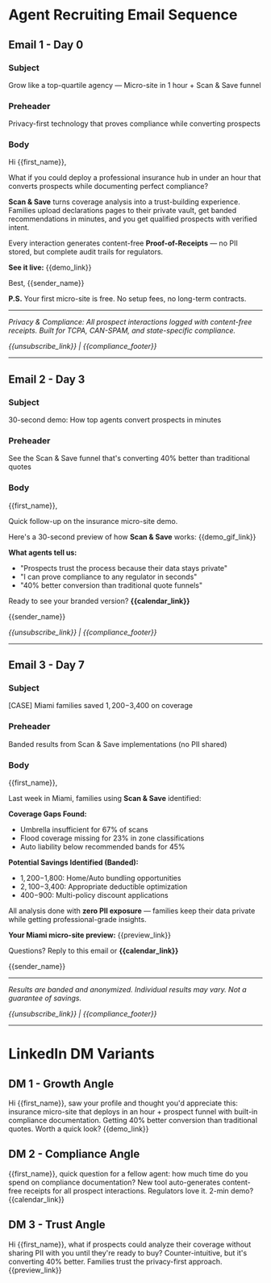# Agent Recruiting Email Sequence

## Email 1 - Day 0

### Subject
Grow like a top-quartile agency — Micro-site in 1 hour + Scan & Save funnel

### Preheader
Privacy-first technology that proves compliance while converting prospects

### Body
Hi {{first_name}},

What if you could deploy a professional insurance hub in under an hour that converts prospects while documenting perfect compliance?

**Scan & Save** turns coverage analysis into a trust-building experience. Families upload declarations pages to their private vault, get banded recommendations in minutes, and you get qualified prospects with verified intent.

Every interaction generates content-free **Proof-of-Receipts** — no PII stored, but complete audit trails for regulators.

**See it live:** {{demo_link}}

Best,
{{sender_name}}

**P.S.** Your first micro-site is free. No setup fees, no long-term contracts.

---

*Privacy & Compliance: All prospect interactions logged with content-free receipts. Built for TCPA, CAN-SPAM, and state-specific compliance.*

*{{unsubscribe_link}} | {{compliance_footer}}*

---

## Email 2 - Day 3

### Subject
30-second demo: How top agents convert prospects in minutes

### Preheader
See the Scan & Save funnel that's converting 40% better than traditional quotes

### Body
{{first_name}},

Quick follow-up on the insurance micro-site demo.

Here's a 30-second preview of how **Scan & Save** works:
{{demo_gif_link}}

**What agents tell us:**
- "Prospects trust the process because their data stays private"
- "I can prove compliance to any regulator in seconds"
- "40% better conversion than traditional quote funnels"

Ready to see your branded version? **{{calendar_link}}**

{{sender_name}}

*{{unsubscribe_link}} | {{compliance_footer}}*

---

## Email 3 - Day 7

### Subject
[CASE] Miami families saved $1,200-$3,400 on coverage

### Preheader
Banded results from Scan & Save implementations (no PII shared)

### Body
{{first_name}},

Last week in Miami, families using **Scan & Save** identified:

**Coverage Gaps Found:**
- Umbrella insufficient for 67% of scans
- Flood coverage missing for 23% in zone classifications
- Auto liability below recommended bands for 45%

**Potential Savings Identified (Banded):**
- $1,200-$1,800: Home/Auto bundling opportunities
- $2,100-$3,400: Appropriate deductible optimization
- $400-$900: Multi-policy discount applications

All analysis done with **zero PII exposure** — families keep their data private while getting professional-grade insights.

**Your Miami micro-site preview:** {{preview_link}}

Questions? Reply to this email or **{{calendar_link}}**

{{sender_name}}

---

*Results are banded and anonymized. Individual results may vary. Not a guarantee of savings.*

*{{unsubscribe_link}} | {{compliance_footer}}*

---

# LinkedIn DM Variants

## DM 1 - Growth Angle
Hi {{first_name}}, saw your profile and thought you'd appreciate this: insurance micro-site that deploys in an hour + prospect funnel with built-in compliance documentation. Getting 40% better conversion than traditional quotes. Worth a quick look? {{demo_link}}

## DM 2 - Compliance Angle
{{first_name}}, quick question for a fellow agent: how much time do you spend on compliance documentation? New tool auto-generates content-free receipts for all prospect interactions. Regulators love it. 2-min demo? {{calendar_link}}

## DM 3 - Trust Angle
Hi {{first_name}}, what if prospects could analyze their coverage without sharing PII with you until they're ready to buy? Counter-intuitive, but it's converting 40% better. Families trust the privacy-first approach. {{preview_link}}